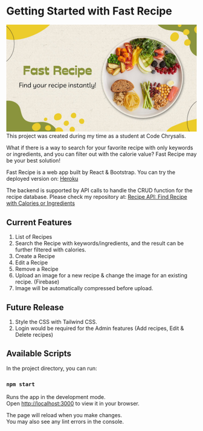 # Getting Started with Fast Recipe

![image](./public/cover.jpg)
This project was created during my time as a student at Code Chrysalis.

What if there is a way to search for your favorite recipe with only keywords or ingredients, and you can filter out with the calorie value?
Fast Recipe may be your best solution!

Fast Recipe is a web app built by React & Bootstrap.
You can try the deployed version on:
[Heroku](https://fast-recipe-app.herokuapp.com/)

The backend is supported by API calls to handle the CRUD function for the recipe database. Please check my repository at: 
[Recipe API: Find Recipe with Calories or Ingredients](https://github.com/mayl730/ccp4-ipt.api-solo-project-recipe)

## Current Features
1. List of Recipes
2. Search the Recipe with keywords/ingredients, and the result can be further filtered with calories.
3. Create a Recipe
4. Edit a Recipe
5. Remove a Recipe
6. Upload an image for a new recipe & change the image for an existing recipe. (Firebase)
7. Image will be automatically compressed before upload.

## Future Release
1. Style the CSS with Tailwind CSS.
2. Login would be required for the Admin features (Add recipes, Edit & Delete recipes) 

## Available Scripts

In the project directory, you can run:

### `npm start`

Runs the app in the development mode.\
Open [http://localhost:3000](http://localhost:3000) to view it in your browser.

The page will reload when you make changes.\
You may also see any lint errors in the console.
